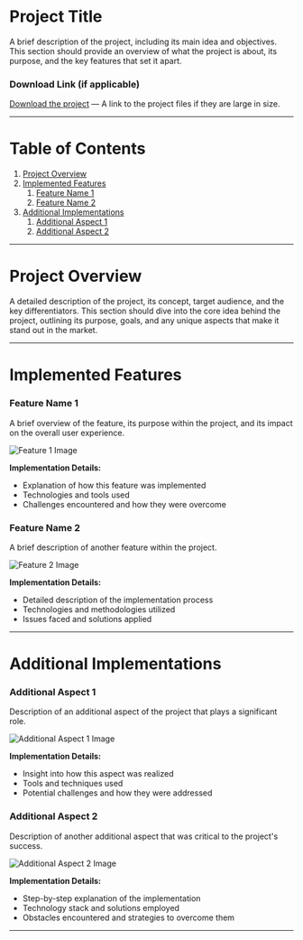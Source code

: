 # Project Title

A brief description of the project, including its main idea and objectives. This section should provide an overview of what the project is about, its purpose, and the key features that set it apart.

### Download Link (if applicable)
[Download the project](#) — A link to the project files if they are large in size.

---

# Table of Contents

1. [Project Overview](#project-overview)
2. [Implemented Features](#implemented-features)
   1. [Feature Name 1](#feature-name-1)
   2. [Feature Name 2](#feature-name-2)
3. [Additional Implementations](#additional-implementations)
   1. [Additional Aspect 1](#additional-aspect-1)
   2. [Additional Aspect 2](#additional-aspect-2)

---

# Project Overview

A detailed description of the project, its concept, target audience, and the key differentiators. This section should dive into the core idea behind the project, outlining its purpose, goals, and any unique aspects that make it stand out in the market.

---

# Implemented Features

### Feature Name 1

A brief overview of the feature, its purpose within the project, and its impact on the overall user experience.

![Feature 1 Image](path_to_image)

**Implementation Details:**
- Explanation of how this feature was implemented
- Technologies and tools used
- Challenges encountered and how they were overcome

### Feature Name 2

A brief description of another feature within the project.

![Feature 2 Image](path_to_image)

**Implementation Details:**
- Detailed description of the implementation process
- Technologies and methodologies utilized
- Issues faced and solutions applied

---

# Additional Implementations

### Additional Aspect 1

Description of an additional aspect of the project that plays a significant role.

![Additional Aspect 1 Image](path_to_image)

**Implementation Details:**
- Insight into how this aspect was realized
- Tools and techniques used
- Potential challenges and how they were addressed

### Additional Aspect 2

Description of another additional aspect that was critical to the project's success.

![Additional Aspect 2 Image](path_to_image)

**Implementation Details:**
- Step-by-step explanation of the implementation
- Technology stack and solutions employed
- Obstacles encountered and strategies to overcome them

---

